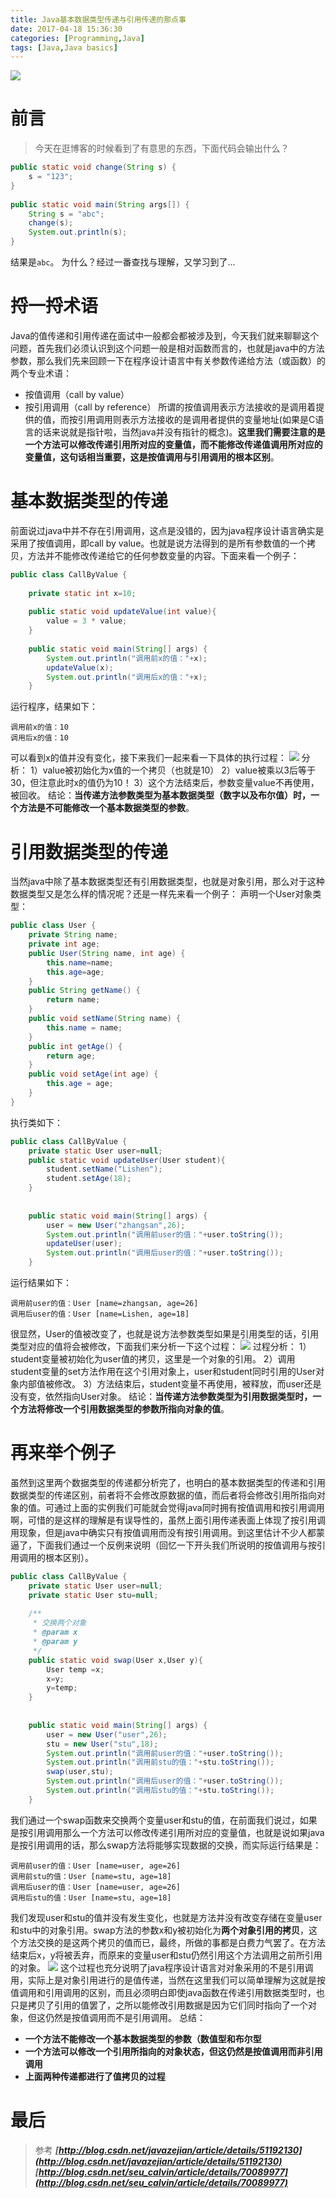 ```yaml
---
title: Java基本数据类型传递与引用传递的那点事
date: 2017-04-18 15:36:30
categories: [Programming,Java]
tags: [Java,Java basics]
---
```

![](http://ojoba1c98.bkt.clouddn.com/img/java/201611161519205180.png)
# 前言
> 今天在逛博客的时候看到了有意思的东西，下面代码会输出什么？
```java
public static void change(String s) {     
    s = "123";    
}     
    
public static void main(String args[]) {     
    String s = "abc";     
    change(s);     
    System.out.println(s);  
} 
```
结果是`abc`。
为什么？经过一番查找与理解，又学习到了...
<!--more-->
# 捋一捋术语
Java的值传递和引用传递在面试中一般都会都被涉及到，今天我们就来聊聊这个问题，首先我们必须认识到这个问题一般是相对函数而言的，也就是java中的方法参数，那么我们先来回顾一下在程序设计语言中有关参数传递给方法（或函数）的两个专业术语：
* 按值调用（call by value）
* 按引用调用（call by reference）
  所谓的按值调用表示方法接收的是调用着提供的值，而按引用调用则表示方法接收的是调用者提供的变量地址(如果是C语言的话来说就是指针啦，当然java并没有指针的概念)。**这里我们需要注意的是一个方法可以修改传递引用所对应的变量值，而不能修改传递值调用所对应的变量值，这句话相当重要，这是按值调用与引用调用的根本区别**。

# 基本数据类型的传递
前面说过java中并不存在引用调用，这点是没错的，因为java程序设计语言确实是采用了按值调用，即call by value。也就是说方法得到的是所有参数值的一个拷贝，方法并不能修改传递给它的任何参数变量的内容。下面来看一个例子：
```java
public class CallByValue {  
      
    private static int x=10;  
      
    public static void updateValue(int value){  
        value = 3 * value;  
    }  
      
    public static void main(String[] args) {  
        System.out.println("调用前x的值："+x);  
        updateValue(x);  
        System.out.println("调用后x的值："+x);  
    }
```
运行程序，结果如下：
```
调用前x的值：10
调用后x的值：10
```
可以看到x的值并没有变化，接下来我们一起来看一下具体的执行过程：
![](http://ojoba1c98.bkt.clouddn.com/img/java-call-by-value/java-call-by-value01.png)
 分析：
1）value被初始化为x值的一个拷贝（也就是10）
2）value被乘以3后等于30，但注意此时x的值仍为10！
3）这个方法结束后，参数变量value不再使用，被回收。
结论：**当传递方法参数类型为基本数据类型（数字以及布尔值）时，一个方法是不可能修改一个基本数据类型的参数**。

# 引用数据类型的传递
当然java中除了基本数据类型还有引用数据类型，也就是对象引用，那么对于这种数据类型又是怎么样的情况呢？还是一样先来看一个例子：
声明一个User对象类型：
```java
public class User {  
    private String name;  
    private int age;  
    public User(String name, int age) {  
        this.name=name;  
        this.age=age;  
    }  
    public String getName() {  
        return name;  
    }  
    public void setName(String name) {  
        this.name = name;  
    }  
    public int getAge() {  
        return age;  
    }  
    public void setAge(int age) {  
        this.age = age;  
    }  
}
```
执行类如下：
```java
public class CallByValue {  
    private static User user=null;  
    public static void updateUser(User student){  
        student.setName("Lishen");  
        student.setAge(18);  
    }  
      
      
    public static void main(String[] args) {  
        user = new User("zhangsan",26);  
        System.out.println("调用前user的值："+user.toString());  
        updateUser(user);  
        System.out.println("调用后user的值："+user.toString());  
    }
```
运行结果如下：
```
调用前user的值：User [name=zhangsan, age=26]
调用后user的值：User [name=Lishen, age=18]	
```
很显然，User的值被改变了，也就是说方法参数类型如果是引用类型的话，引用类型对应的值将会被修改，下面我们来分析一下这个过程：
![](http://ojoba1c98.bkt.clouddn.com/img/java-call-by-value/java-call-by-value02.png)
 过程分析：
1）student变量被初始化为user值的拷贝，这里是一个对象的引用。
2）调用student变量的set方法作用在这个引用对象上，user和student同时引用的User对象内部值被修改。
3）方法结束后，student变量不再使用，被释放，而user还是没有变，依然指向User对象。
结论：**当传递方法参数类型为引用数据类型时，一个方法将修改一个引用数据类型的参数所指向对象的值**。

# 再来举个例子
虽然到这里两个数据类型的传递都分析完了，也明白的基本数据类型的传递和引用数据类型的传递区别，前者将不会修改原数据的值，而后者将会修改引用所指向对象的值。可通过上面的实例我们可能就会觉得java同时拥有按值调用和按引用调用啊，可惜的是这样的理解是有误导性的，虽然上面引用传递表面上体现了按引用调用现象，但是java中确实只有按值调用而没有按引用调用。到这里估计不少人都蒙逼了，下面我们通过一个反例来说明（回忆一下开头我们所说明的按值调用与按引用调用的根本区别）。
```java
public class CallByValue {  
    private static User user=null;  
    private static User stu=null;  
      
    /** 
     * 交换两个对象 
     * @param x 
     * @param y 
     */  
    public static void swap(User x,User y){  
        User temp =x;  
        x=y;  
        y=temp;  
    }  
      
      
    public static void main(String[] args) {  
        user = new User("user",26);  
        stu = new User("stu",18);  
        System.out.println("调用前user的值："+user.toString());  
        System.out.println("调用前stu的值："+stu.toString());  
        swap(user,stu);  
        System.out.println("调用后user的值："+user.toString());  
        System.out.println("调用后stu的值："+stu.toString());  
    }
```
我们通过一个swap函数来交换两个变量user和stu的值，在前面我们说过，如果是按引用调用那么一个方法可以修改传递引用所对应的变量值，也就是说如果java是按引用调用的话，那么swap方法将能够实现数据的交换，而实际运行结果是：
```
调用前user的值：User [name=user, age=26]
调用前stu的值：User [name=stu, age=18]
调用后user的值：User [name=user, age=26]
调用后stu的值：User [name=stu, age=18]
```
我们发现user和stu的值并没有发生变化，也就是方法并没有改变存储在变量user和stu中的对象引用。swap方法的参数x和y被初始化为**两个对象引用的拷贝**，这个方法交换的是这两个拷贝的值而已，最终，所做的事都是白费力气罢了。在方法结束后x，y将被丢弃，而原来的变量user和stu仍然引用这个方法调用之前所引用的对象。
![](http://ojoba1c98.bkt.clouddn.com/img/java-call-by-value/java-call-by-value03.png)
这个过程也充分说明了java程序设计语言对对象采用的不是引用调用，实际上是对象引用进行的是值传递，当然在这里我们可以简单理解为这就是按值调用和引用调用的区别，而且必须明白即使java函数在传递引用数据类型时，也只是拷贝了引用的值罢了，之所以能修改引用数据是因为它们同时指向了一个对象，但这仍然是按值调用而不是引用调用。
总结：
- **一个方法不能修改一个基本数据类型的参数（数值型和布尔型**
- **一个方法可以修改一个引用所指向的对象状态，但这仍然是按值调用而非引用调用**
- **上面两种传递都进行了值拷贝的过程**

# 最后
> 参考
> ***[http://blog.csdn.net/javazejian/article/details/51192130](http://blog.csdn.net/javazejian/article/details/51192130)***
> ***[http://blog.csdn.net/seu_calvin/article/details/70089977](http://blog.csdn.net/seu_calvin/article/details/70089977)***





















